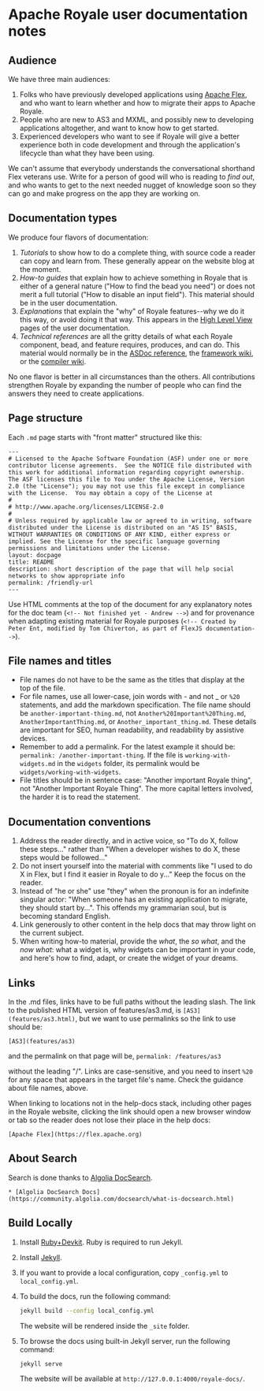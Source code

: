 <!-- Writing conventions proposed by Andrew Wetmore, January 23, 2018 -->
# Apache Royale user documentation notes

## Audience

We have three main audiences:

1. Folks who have previously developed applications using [Apache Flex](https://flex.apache.org), and who want to learn whether and how to migrate their apps to Apache Royale.
2. People who are new to AS3 and MXML, and possibly new to developing applications altogether, and want to know how to get started.
3. Experienced developers who want to see if Royale will give a better experience both in code development and through the application's lifecycle than what they have been using.

We can't assume that everybody understands the conversational shorthand Flex veterans use. Write for a person of good will who is reading to *find out*, and who wants to get to the next needed nugget of knowledge soon so they can go and make progress on the app they are working on.

## Documentation types

We produce four flavors of documentation:

1. *Tutorials* to show how to do a complete thing, with source code a reader can copy and learn from. These generally appear on the website blog at the moment.
2. *How-to guides* that explain how to achieve something in Royale that is either of a general nature ("How to find the bead you need") or does not merit a full tutorial ("How to disable an input field"). This material should be in the user documentation.
3. *Explanations* that explain the "why" of Royale features--why we do it this way, or avoid doing it that way. This appears in the [High Level View](welcome/high-level-view) pages of the user documentation.
4. *Technical references* are all the gritty details of what each Royale component, bead, and feature requires, produces, and can do. This material would normally be in the [ASDoc reference](https://royale.apache.org/asdoc/), the [framework wiki](https://github.com/apache/royale-asjs/wiki), or the [compiler wiki](https://github.com/apache/royale-compiler/wiki).

No one flavor is better in all circumstances than the others. All contributions strengthen Royale by expanding the number of people who can find the answers they need to create applications.

## Page structure

Each `.md` page starts with "front matter" structured like this:

```
---
# Licensed to the Apache Software Foundation (ASF) under one or more contributor license agreements.  See the NOTICE file distributed with this work for additional information regarding copyright ownership. The ASF licenses this file to You under the Apache License, Version 2.0 (the "License"); you may not use this file except in compliance with the License.  You may obtain a copy of the License at
# 
# http://www.apache.org/licenses/LICENSE-2.0
# 
# Unless required by applicable law or agreed to in writing, software distributed under the License is distributed on an "AS IS" BASIS, WITHOUT WARRANTIES OR CONDITIONS OF ANY KIND, either express or implied. See the License for the specific language governing permissions and limitations under the License.
layout: docpage
title: README
description: short description of the page that will help social networks to show appropriate info
permalink: /friendly-url
---

```

Use HTML comments at the top of the document for any explanatory notes for the doc team (```<!-- Not finished yet - Andrew -->```) and for provenance when adapting existing material for Royale purposes (```<!-- Created by Peter Ent, modified by Tom Chiverton, as part of FlexJS documentation-->```).

## File names and titles

* File names do not have to be the same as the titles that display at the top of the file.
* For file names, use all lower-case, join words with - and not _ or `%20` statements, and add the markdown specification. The file name should be `another-important-thing.md`, not `Another%20Important%20Thing.md`, `AnotherImportantThing.md`, or `Another_important_thing.md`. These details are important for SEO, human readability, and readability by assistive devices.
* Remember to add a permalink. For the latest example it should be: `permalink: /another-important-thing`. If the file is `working-with-widgets.md` in the `widgets` folder, its permalink would be `widgets/working-with-widgets`.
* File titles should be in sentence case: "Another important Royale thing", not "Another Important Royale Thing". The more capital letters involved, the harder it is to read the statement.

## Documentation conventions

1. Address the reader directly, and in active voice, so "To do X, follow these steps..." rather than "When a developer wishes to do X, these steps would be followed..."
2. Do not insert yourself into the material with comments like "I used to do X in Flex, but I find it easier in Royale to do y..." Keep the focus on the reader.
3. Instead of "he or she" use "they" when the pronoun is for an indefinite singular actor: "When someone has an existing application to migrate, they should start by...". This offends my grammarian soul, but is becoming standard English.
4. Link generously to other content in the help docs that may throw light on the current subject.
5. When writing how-to material, provide the *what*, the *so what*, and the *now what*: what a widget is, why widgets can be important in your code, and here's how to find, adapt, or create the widget of your dreams.

## Links

In the .md files, links have to be full paths without the leading slash. The link to the published HTML version of features/as3.md, is `[AS3](features/as3.html)`, but we want to use permalinks so the link to use should be:

`[AS3](features/as3)`

and the permalink on that page will be, `permalink: /features/as3`

without the leading "/". Links are case-sensitive, and you need to insert `%20` for any space that appears in the target file's name. Check the guidance about file names, above.

When linking to locations not in the help-docs stack, including other pages in the Royale website, clicking the link should open a new browser window or tab so the reader does not lose their place in the help docs:

`[Apache Flex](https://flex.apache.org)`

## About Search

Search is done thanks to [Algolia DocSearch](https://community.algolia.com/docsearch/).

    * [Algolia DocSearch Docs](https://community.algolia.com/docsearch/what-is-docsearch.html)

## Build Locally

1. Install [Ruby+Devkit](https://rubyinstaller.org/downloads/). Ruby is required to run Jekyll.
2. Install [Jekyll](https://jekyllrb.com/).
3. If you want to provide a local configuration, copy `_config.yml` to `local_config.yml`.
4. To build the docs, run the following command:

    ```sh
    jekyll build --config local_config.yml
    ```
    
    The website will be rendered inside the `_site` folder.
5. To browse the docs using built-in Jekyll server, run the following command:
   
   ```sh
   jekyll serve
   ```
   
   The website will be available at `http://127.0.0.1:4000/royale-docs/`.
